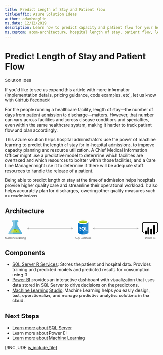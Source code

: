 ```yaml
---
title: Predict Length of Stay and Patient Flow
titleSuffix: Azure Solution Ideas
author: adamboeglin
ms.date: 12/12/2019
description: Learn how to predict capacity and patient flow for your hospital or healthcare facility to enhance the quality of care and improve operational efficiency.
ms.custom: acom-architecture, hospital length of stay, patient flow, length of stay, healthcare analytics, healthcare machine learning
---
```

# Predict Length of Stay and Patient Flow

<div class="alert">
    <p class="alert-title">
        <span class="icon is-left" aria-hidden="true">
            <span class="icon docon docon-lightbulb" role="presentation"></span>
        </span>Solution Idea</p>
    <p>If you'd like to see us expand this article with more information (implementation details, pricing guidance, code examples, etc), let us know with <a href="#feedback">GitHub Feedback</a>!</p>
</div>

For the people running a healthcare facility, length of stay—the number of days from patient admission to discharge—matters. However, that number can vary across facilities and across disease conditions and specialties, even within the same healthcare system, making it harder to track patient flow and plan accordingly.

This Azure solution helps hospital administrators use the power of machine learning to predict the length of stay for in-hospital admissions, to improve capacity planning and resource utilization. A Chief Medical Information Officer might use a predictive model to determine which facilities are overtaxed and which resources to bolster within those facilities, and a Care Line Manager might use it to determine if there will be adequate staff resources to handle the release of a patient.

Being able to predict length of stay at the time of admission helps hospitals provide higher quality care and streamline their operational workload. It also helps accurately plan for discharges, lowering other quality measures such as readmissions.

## Architecture

<svg class="architecture-diagram" aria-labelledby="predict-length-of-stay-and-patient-flow-with-healthcare-analytics" height="117.719" viewbox="0 0 915.875 117.719" width="915.875" xmlns="http://www.w3.org/2000/svg">
    <text fill="#505050" font-family="SegoeUI, Segoe UI" font-size="15" style="isolation:isolate" transform="matrix(1.036 0 0 1 838.422 112.892)">
        <tspan letter-spacing="-.037em">P</tspan><tspan x="7.845" y="0">o</tspan><tspan letter-spacing="-.005em" x="16.634" y="0">w</tspan><tspan letter-spacing="0em" x="27.4" y="0">er BI</tspan>
    </text>
    <text fill="#505050" font-family="SegoeUI, Segoe UI" font-size="15" style="isolation:isolate" transform="matrix(1.036 0 0 1 420.004 112.892)">
        SQL Data<tspan letter-spacing="-.013em" x="61.311" y="0">b</tspan><tspan x="69.932" y="0">ase</tspan>
    </text>
    <path d="M436.963 10.222l.129 61.89c.013 6.425 14.407 11.606 32.148 11.569l-.153-73.526z" fill="#0072c6"/>
    <path d="M467.188 83.663h.44c17.74-.037 32.113-5.168 32.1-11.464l-.128-60.631-32.564.068z" fill="#0072c6"/>
    <path d="M467.188 83.713h.44c17.74-.037 32.113-5.171 32.1-11.472l-.128-60.673-32.564.068z" fill="#fff" opacity=".15" style="isolation:isolate"/>
    <path d="M499.6 11.567c.013 6.425-14.359 11.664-32.1 11.7s-32.131-5.141-32.145-11.567S449.714.037 467.454 0s32.134 5.142 32.146 11.567" fill="#fff"/>
    <path d="M493.033 10.911c.009 4.242-11.426 7.7-25.54 7.73s-25.565-3.381-25.573-7.623 11.428-7.7 25.541-7.73 25.563 3.383 25.572 7.623" fill="#7fba00"/>
    <path d="M487.689 15.613c3.343-1.3 5.35-2.933 5.346-4.7-.009-4.242-11.458-7.654-25.573-7.625s-25.549 3.49-25.54 7.731c0 1.765 2.017 3.386 5.366 4.676 4.668-1.823 11.967-3.009 20.194-3.026s15.529 1.138 20.208 2.942" fill="#b8d432"/>
    <path d="M457.363 54.616a5.276 5.276 0 01-2.083 4.472 9.383 9.383 0 01-5.778 1.6 11 11 0 01-5.249-1.12l-.009-4.525a8.094 8.094 0 005.362 2.054 3.645 3.645 0 002.184-.57 1.77 1.77 0 00.768-1.5 2.1 2.1 0 00-.745-1.6 13.634 13.634 0 00-3.022-1.747q-4.642-2.165-4.65-5.927a5.36 5.36 0 012.013-4.38 8.249 8.249 0 015.368-1.658 13.42 13.42 0 014.922.768l.009 4.226a8.02 8.02 0 00-4.668-1.4 3.453 3.453 0 00-2.076.561 1.759 1.759 0 00-.76 1.493 2.13 2.13 0 00.619 1.575 9.948 9.948 0 002.526 1.515 12.5 12.5 0 014.057 2.72 5.082 5.082 0 011.212 3.443zM479.168 49.991a11.566 11.566 0 01-1.614 6.209 8.679 8.679 0 01-4.572 3.7l5.892 5.431-5.937.012-4.209-4.7a9.845 9.845 0 01-4.874-1.418 8.947 8.947 0 01-3.358-3.633 11.171 11.171 0 01-1.192-5.151 12.046 12.046 0 011.267-5.622 9.088 9.088 0 013.59-3.8 10.512 10.512 0 015.314-1.339 9.78 9.78 0 015.014 1.277 8.778 8.778 0 013.442 3.654 11.573 11.573 0 011.237 5.38zm-4.8.265a7.932 7.932 0 00-1.354-4.868 4.348 4.348 0 00-3.68-1.782 4.616 4.616 0 00-3.8 1.8 7.464 7.464 0 00-1.418 4.781 7.448 7.448 0 001.408 4.739 4.5 4.5 0 003.721 1.766 4.559 4.559 0 003.743-1.725 7.286 7.286 0 001.375-4.711zM494.613 60.237l-12.072.025-.043-20.272 4.566-.01.035 16.569 7.506-.016.008 3.704z" fill="#fff"/>
    <g>
        <path d="M100.922 73.5L74.69 29.912l-.037-17.666h.469a5.563 5.563 0 005.651-5.469A5.562 5.562 0 0075.1 1.331l-28.519.059a5.563 5.563 0 00-5.651 5.47 5.563 5.563 0 005.67 5.445h.472l.037 17.665-26.047 43.692c-2.858 4.792-.5 8.7 5.23 8.691l69.436-.145c5.733-.008 8.072-3.933 5.194-8.708z" fill="#59b4d9"/>
        <path fill="#b8d432" d="M42.553 54.834L31.804 72.863l58.371-.122-10.823-17.984-36.799.077z"/>
        <path d="M58.994 60.151a5.181 5.181 0 005.264-5.094 4.9 4.9 0 00-.542-2.223l-9.476.02a4.894 4.894 0 00-.533 2.225 5.183 5.183 0 005.287 5.072z" fill="#7fba00"/>
        <ellipse cx="68.908" cy="66.01" fill="#7fba00" rx="2.588" ry="2.494" transform="rotate(-.119 68.783 66.034)"/>
        <path d="M21.062 73.662l26.051-43.694-.037-17.668H46.6a5.563 5.563 0 01-5.67-5.445 5.561 5.561 0 015.651-5.467l12.29-.026.059 28.438-13.668 52.514-18.97.04c-5.734.011-8.092-3.9-5.23-8.692z" fill="#fff" opacity=".25" style="isolation:isolate"/>
    </g>
    <text fill="#505050" font-family="SegoeUI, Segoe UI" font-size="15" style="isolation:isolate" transform="matrix(1.036 0 0 1 0 112.891)">
        Machine Lea<tspan letter-spacing="-.002em" x="83.13" y="0">r</tspan><tspan x="88.315" y="0">ning</tspan>
    </text>
    <g>
        <path d="M904.592 73.771h-1.93v-3.86h1.93a7.436 7.436 0 007.427-7.427V23.059a7.436 7.436 0 00-7.427-7.428H831.47a7.436 7.436 0 00-7.427 7.428v39.428a7.436 7.436 0 007.427 7.427h1.93v3.86h-1.93a11.3 11.3 0 01-11.286-11.287V23.059a11.3 11.3 0 0111.291-11.287H904.6a11.3 11.3 0 0111.279 11.287v39.428a11.3 11.3 0 01-11.287 11.287"/>
        <path d="M843.324 60.849a5.237 5.237 0 015.237 5.237v12.077a5.238 5.238 0 01-5.238 5.238 5.237 5.237 0 01-5.239-5.235V66.087a5.238 5.238 0 015.238-5.238zM859.8 83.4a5.239 5.239 0 01-5.239-5.238v-31a5.238 5.238 0 1110.477 0v31A5.239 5.239 0 01859.8 83.4M892.741 83.249a5.239 5.239 0 01-5.239-5.238v-43.9a5.238 5.238 0 0110.477 0v43.9a5.239 5.239 0 01-5.238 5.239M876.269 83.4a5.239 5.239 0 01-5.239-5.238V55.135a5.238 5.238 0 1110.477 0v23.029a5.239 5.239 0 01-5.238 5.239"/>
    </g>
    <g>
        <path fill="none" stroke="#afafaf" stroke-miterlimit="10" stroke-width="1.6" d="M139.951 48.641h258.773"/>
        <path fill="#afafaf" d="M141.702 54.625l-10.362-5.984 10.362-5.983v11.967zM396.974 54.625l10.362-5.984-10.362-5.983v11.967z"/>
    </g>
    <g>
        <path fill="none" stroke="#afafaf" stroke-miterlimit="10" stroke-width="1.6" d="M532.784 48.641h258.773"/>
        <path fill="#afafaf" d="M534.534 54.625l-10.362-5.984 10.362-5.983v11.967zM789.806 54.625l10.362-5.984-10.362-5.983v11.967z"/>
    </g>
</svg>

## Components
* [SQL Server R Services](https://www.microsoft.com/sql-server/sql-server-r-services): Stores the patient and hospital data. Provides training and predicted models and predicted results for consumption using R.
* [Power BI](https://powerbi.microsoft.com/) provides an interactive dashboard with visualization that uses data stored in SQL Server to drive decisions on the predictions.
* [Machine Learning Studio](https://azure.microsoft.com/services/machine-learning-studio/): Machine Learning helps you easily design, test, operationalize, and manage predictive analytics solutions in the cloud.

## Next Steps
* [Learn more about SQL Server](https://www.microsoft.com/sql-server/sql-server-r-services)
* [Learn more about Power BI](https://powerbi.microsoft.com/documentation/powerbi-landing-page/)
* [Learn more about Machine Learning](/azure/machine-learning/machine-learning-what-is-machine-learning)

[!INCLUDE [js_include_file](../../_js/index.md)]
